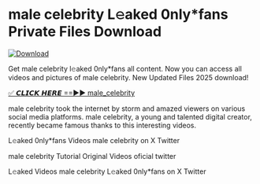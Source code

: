 # male celebrity L𝚎aked 0nly*fans Private Files Download

[![Download](https://i.imgur.com/PoXn3jX.png)](https://mediafirer.com/male+celebrity)

Get male celebrity l𝚎aked 0nly*fans all content. Now you can access all videos and pictures of male celebrity. New Updated Files 2025 download!

[✅ 𝘾𝙇𝙄𝘾𝙆 𝙃𝙀𝙍𝙀 ==►► male_celebrity](https://mediafirer.com/male+celebrity)

male celebrity took the internet by storm and amazed viewers on various social media platforms. male celebrity, a young and talented digital creator, recently became famous thanks to this interesting videos.

L𝚎aked 0nly*fans Videos male celebrity on X Twitter

male celebrity Tutorial Original Videos oficial twitter

L𝚎aked Videos male celebrity L𝚎aked 0nly*fans on X Twitter